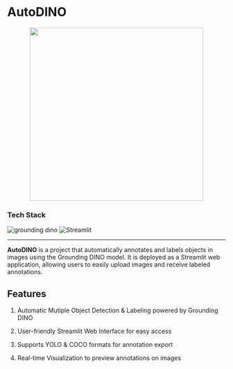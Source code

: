 # AutoDINO

<p align="center">
  <img src="https://github.com/user-attachments/assets/b076ef11-3906-407f-bbbf-bfd5c8f646ad" width=400>
</p>

### Tech Stack

<p align="left">
  <img src="https://img.shields.io/badge/Model-Grounding Dino-blue" alt="grounding dino"/>
  <img src="https://img.shields.io/badge/Library-Streamlit-lightgrey" alt="Streamlit"/>
</p>

---

**AutoDINO** is a project that automatically annotates and labels objects in images using the Grounding DINO model.
It is deployed as a Streamlit web application, allowing users to easily upload images and receive labeled annotations.


##  Features

1. Automatic Mutiple Object Detection & Labeling powered by Grounding DINO

2. User-friendly Streamlit Web Interface for easy access

3. Supports YOLO & COCO formats for annotation export
   
4. Real-time Visualization to preview annotations on images
